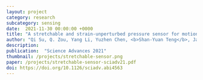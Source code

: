 ```yaml
---
layout: project
category: research
subcategory: sensing
date:  2021-11-30 00:00:00 +0000
title: "A stretchable and strain-unperturbed pressure sensor for motion-interference-free tactile monitoring on skins"
author: "Qi Su, Q. Zou, Yang Li, Yuzhen Chen, <b>Shan-Yuan Teng</b>, Jane Tunde Kelleher, Romain Nith, Ping Cheng, Nan Li, Wei Liu, Shilei Dai, Youdi Liu, Alex Mazursky, Jie Xu, Lihua Jin, Pedro Lopes, Sihong Wang"
description: 
publication:  "Science Advances 2021"
thumbnail: /projects/stretchable-sensor.png
paper: /projects/stretchable-sensor-sciadv21.pdf
doi: https://doi.org/10.1126/sciadv.abi4563
---
```

